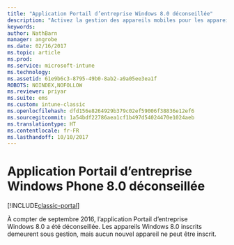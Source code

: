 ```yaml
---
title: "Application Portail d’entreprise Windows 8.0 déconseillée"
description: "Activez la gestion des appareils mobiles pour les appareils Windows Phone 8.0 avec Microsoft Intune."
keywords: 
author: NathBarn
manager: angrobe
ms.date: 02/16/2017
ms.topic: article
ms.prod: 
ms.service: microsoft-intune
ms.technology: 
ms.assetid: 61e9b6c3-8795-49b0-8ab2-a9a05ee3ea1f
ROBOTS: NOINDEX,NOFOLLOW
ms.reviewer: priyar
ms.suite: ems
ms.custom: intune-classic
ms.openlocfilehash: dfd156e8264929b379c02ef59006f38836e12ef6
ms.sourcegitcommit: 1a54bdf22786aea1cf1b497d54024470e1024aeb
ms.translationtype: HT
ms.contentlocale: fr-FR
ms.lasthandoff: 10/10/2017
---
```

#  <a name="windows-phone-80-company-portal-app-deprecated"></a>Application Portail d’entreprise Windows Phone 8.0 déconseillée

[!INCLUDE[classic-portal](../includes/classic-portal.md)]

À compter de septembre 2016, l’application Portail d’entreprise Windows 8.0 a été déconseillée. Les appareils Windows 8.0 inscrits demeurent sous gestion, mais aucun nouvel appareil ne peut être inscrit.

